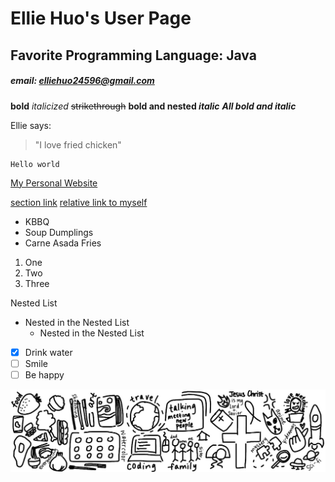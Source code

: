 # Ellie Huo's User Page
## Favorite Programming Language: Java 
##### email: elliehuo24596@gmail.com

**bold**
*italicized*
~~strikethrough~~
**bold and nested _italic_**
***All bold and italic***

Ellie says:
> "I love fried chicken"

```
Hello world
```

[My Personal Website](https://elhuo.github.io/Personal-Website/)

[section link](https://github.com/elhuo/elhuo#favorite-programming-language-java)
[relative link to myself](hobbies-after.JPG)

- KBBQ
- Soup Dumplings
- Carne Asada Fries

1. One
2. Two
3. Three

Nested List
- Nested in the Nested List
  - Nested in the Nested List

- [x] Drink water
- [ ] Smile
- [ ] Be happy

![image](hobbies-after.JPG)


<!--
**elhuo/elhuo** is a ✨ _special_ ✨ repository because its `README.md` (this file) appears on your GitHub profile.

Here are some ideas to get you started:

- 🔭 I’m currently working on ...
- 🌱 I’m currently learning ...
- 👯 I’m looking to collaborate on ...
- 🤔 I’m looking for help with ...
- 💬 Ask me about ...
- 📫 How to reach me: ...
- 😄 Pronouns: ...
- ⚡ Fun fact: ...
-->
